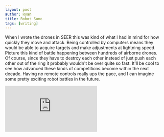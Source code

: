 ```yaml
---
layout: post
author: Ryan
title: Robot Sumo
tags: [writing]
---
```

When I wrote the drones in SEER this was kind of what I had in mind for how quickly they move and attack. Being controlled by computers means they would be able to acquire targets and make adjustments at lightning speed. Picture this kind of battle happening between hundreds of airborne drones. Of course, since they have to destroy each other instead of just push each other out of the ring it probably wouldn't be over quite so fast. It'll be cool to see how advanced these kinds of competitions become within the next decade. Having no remote controls really ups the pace, and I can imagine some pretty exciting robot battles in the future.

<div class="embedvideodiv">
<iframe class="embediframe" src="https://www.youtube.com/embed/mS-L2fpV1Is" frameborder="0" allow="accelerometer; autoplay; encrypted-media; gyroscope; picture-in-picture" allowfullscreen></iframe>
</div>
